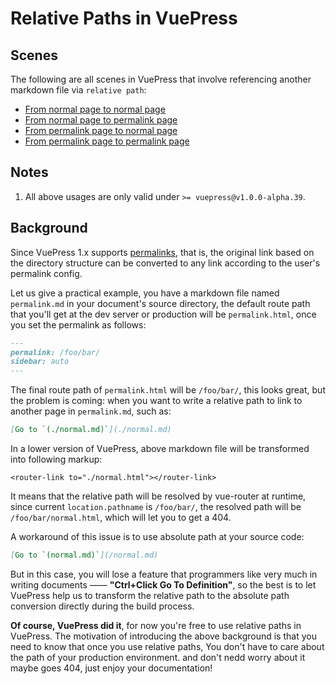 # Relative Paths in VuePress

## Scenes

The following are all scenes in VuePress that involve referencing another markdown file via `relative path`:

- [From normal page to normal page](./normal.md#from-normal-page-to-normal-page)
- [From normal page to permalink page](./normal.md#from-normal-page-to-permalink-page)
- [From permalink page to normal page](./permalink.md#from-permalink-page-to-normal-page)
- [From permalink page to permalink page](./permalink.md#from-permalink-page-to-permalink-page)

## Notes

1. All above usages are only valid under `>= vuepress@v1.0.0-alpha.39`.

## Background

Since VuePress 1.x supports [permalinks](https://vuepress.vuejs.org/guide/permalinks.html), that is, the original link based on the directory structure can be converted to any link according to the user's permalink config.
 
Let us give a practical example, you have a markdown file named `permalink.md` in your document's source directory, the default route path that you'll get at the dev server or production will be `permalink.html`, once you set the permalink as follows:

```markdown
---
permalink: /foo/bar/
sidebar: auto
---
```

The final route path of `permalink.html` will be `/foo/bar/`, this looks great, but the problem is coming: when you want to write a relative path to link to another page in `permalink.md`, such as:

```markdown
[Go to `(./normal.md)`](./normal.md)
```

In a lower version of VuePress, above markdown file will be transformed into following markup:

```vue
<router-link to="./normal.html"></router-link>
```

It means that the relative path will be resolved by vue-router at runtime, since current `location.pathname` is `/foo/bar/`, the resolved path will be `/foo/bar/normal.html`, which will let you to get a 404.

A workaround of this issue is to use absolute path at your source code:

```markdown
[Go to `(normal.md)`](/normal.md)
```

But in this case, you will lose a feature that programmers like very much in writing documents —— **"Ctrl+Click Go To Definition"**, so the best is to let VuePress help us to transform the relative path to the absolute path conversion directly during the build process.

**Of course, VuePress did it**, for now you're free to use relative paths in VuePress. The motivation of introducing the above background is that you need to know that once you use relative paths, You don't have to care about the path of your production environment. and don't nedd worry about it maybe goes 404, just enjoy your documentation!



